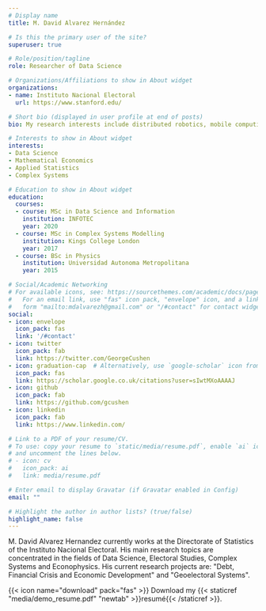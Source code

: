 ```yaml
---
# Display name
title: M. David Alvarez Hernández

# Is this the primary user of the site?
superuser: true

# Role/position/tagline
role: Researcher of Data Science

# Organizations/Affiliations to show in About widget
organizations:
- name: Instituto Nacional Electoral
  url: https://www.stanford.edu/

# Short bio (displayed in user profile at end of posts)
bio: My research interests include distributed robotics, mobile computing and programmable matter.

# Interests to show in About widget
interests:
- Data Science
- Mathematical Economics
- Applied Statistics
- Complex Systems

# Education to show in About widget
education:
  courses:
  - course: MSc in Data Science and Information
    institution: INFOTEC
    year: 2020
  - course: MSc in Complex Systems Modelling
    institution: Kings College London
    year: 2017
  - course: BSc in Physics
    institution: Universidad Autonoma Metropolitana
    year: 2015

# Social/Academic Networking
# For available icons, see: https://sourcethemes.com/academic/docs/page-builder/#icons
#   For an email link, use "fas" icon pack, "envelope" icon, and a link in the
#   form "mailto:mdalvarezh@gmail.com" or "/#contact" for contact widget.
social:
- icon: envelope
  icon_pack: fas
  link: '/#contact'
- icon: twitter
  icon_pack: fab
  link: https://twitter.com/GeorgeCushen
- icon: graduation-cap  # Alternatively, use `google-scholar` icon from `ai` icon pack
  icon_pack: fas
  link: https://scholar.google.co.uk/citations?user=sIwtMXoAAAAJ
- icon: github
  icon_pack: fab
  link: https://github.com/gcushen
- icon: linkedin
  icon_pack: fab
  link: https://www.linkedin.com/

# Link to a PDF of your resume/CV.
# To use: copy your resume to `static/media/resume.pdf`, enable `ai` icons in `params.toml`, 
# and uncomment the lines below.
# - icon: cv
#   icon_pack: ai
#   link: media/resume.pdf

# Enter email to display Gravatar (if Gravatar enabled in Config)
email: ""

# Highlight the author in author lists? (true/false)
highlight_name: false
---
```


M. David Alvarez Hernandez currently works at the Directorate of Statistics of the Instituto Nacional Electoral. His main research topics are concentrated in the fields of Data Science, Electoral Studies, Complex Systems and Econophysics. His current research projects are: "Debt, Financial Crisis and Economic Development" and "Geoelectoral Systems".

{{< icon name="download" pack="fas" >}} Download my {{< staticref "media/demo_resume.pdf" "newtab" >}}resumé{{< /staticref >}}.
